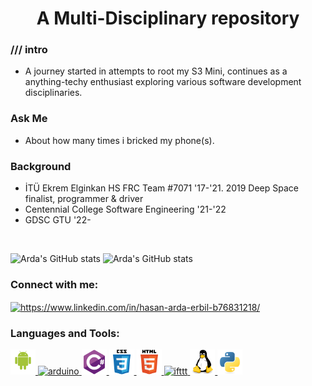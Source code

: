 <h1 align="center">A Multi-Disciplinary repository</h1>

<h3 align="left"> /// intro </h3>

<ul>
  <li>A journey started in attempts to root my S3 Mini, continues as a anything-techy enthusiast exploring various software development disciplinaries. </li>
</ul> 

<h3 align="left">Ask Me</h3>
<ul>
  <li>About how many times i bricked my phone(s).</li>
</ul> 
 
 <h3 align="left">Background</h3>
 <ul>
  <li>İTÜ Ekrem Elginkan HS FRC Team #7071 '17-'21. 2019 Deep Space finalist, programmer & driver</li>
  <li>Centennial College Software Engineering '21-'22</li>
  <li>GDSC GTU '22-</li>
</ul> 
<br>

![Arda's GitHub stats](https://github-readme-stats.vercel.app/api?username=Zephyrus7&show_icons=true&theme=transparent)
![Arda's GitHub stats](https://github-readme-stats.vercel.app/api?username=Zephyrus7&show_icons=true&theme=transparent)
<br>


<h3 align="left">Connect with me:</h3>
<p align="left">
<a href="https://www.linkedin.com/in/hasan-arda-erbil-b76831218/" target="blank"><img align="center" src="https://raw.githubusercontent.com/rahuldkjain/github-profile-readme-generator/master/src/images/icons/Social/linked-in-alt.svg" alt="https://www.linkedin.com/in/hasan-arda-erbil-b76831218/" height="30" width="40" /></a>
</p>

<h3 align="left">Languages and Tools:</h3>
<p align="left"> <a href="https://developer.android.com" target="_blank" rel="noreferrer"> <img src="https://raw.githubusercontent.com/devicons/devicon/master/icons/android/android-original-wordmark.svg" alt="android" width="40" height="40"/> </a> <a href="https://www.arduino.cc/" target="_blank" rel="noreferrer"> <img src="https://cdn.worldvectorlogo.com/logos/arduino-1.svg" alt="arduino" width="40" height="40"/> </a> <a href="https://www.w3schools.com/cs/" target="_blank" rel="noreferrer"> <img src="https://raw.githubusercontent.com/devicons/devicon/master/icons/csharp/csharp-original.svg" alt="csharp" width="40" height="40"/> </a> <a href="https://www.w3schools.com/css/" target="_blank" rel="noreferrer"> <img src="https://raw.githubusercontent.com/devicons/devicon/master/icons/css3/css3-original-wordmark.svg" alt="css3" width="40" height="40"/> </a> <a href="https://www.w3.org/html/" target="_blank" rel="noreferrer"> <img src="https://raw.githubusercontent.com/devicons/devicon/master/icons/html5/html5-original-wordmark.svg" alt="html5" width="40" height="40"/> </a> <a href="https://ifttt.com/" target="_blank" rel="noreferrer"> <img src="https://www.vectorlogo.zone/logos/ifttt/ifttt-ar21.svg" alt="ifttt" width="40" height="40"/> </a> <a href="https://www.linux.org/" target="_blank" rel="noreferrer"> <img src="https://raw.githubusercontent.com/devicons/devicon/master/icons/linux/linux-original.svg" alt="linux" width="40" height="40"/> </a> <a href="https://www.python.org" target="_blank" rel="noreferrer"> <img src="https://raw.githubusercontent.com/devicons/devicon/master/icons/python/python-original.svg" alt="python" width="40" height="40"/> </a> </p>

